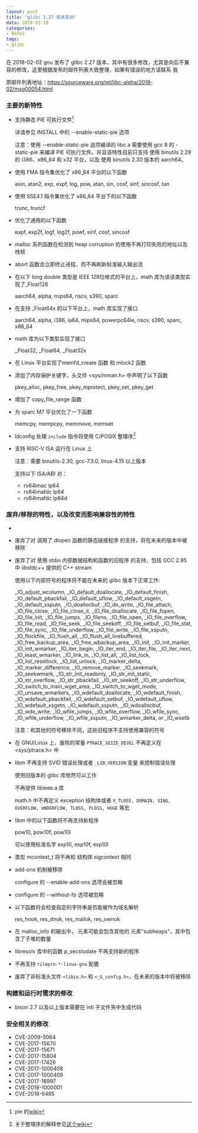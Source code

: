 ```yaml
---
layout: post
title: "glibc 2.27 版本变动"
data: 2018-02-10
categories:
- Notes
tags:
- glibc
---
```


在 2018-02-02 gnu 发布了 glibc 2.27 版本，其中有很多修改，尤其是向后不兼容的修改，这里根据发布的邮件列表大致整理，如果有错误的地方请联系
我

原邮件列表地址：https://sourceware.org/ml/libc-alpha/2018-02/msg00054.html

### 主要的新特性

- 支持静态 PIE 可执行文件[^note_pie]

  详请参见 INSTALL 中的 --enable-static-pie 选项

  注意：使用 --enable-static-pie 选项编译的 libc.a 需要使用 gcc 8 的 -static-pie 来编译 PIE 可执行文件。并且该特性目前只支持 使用 binutils 2.29 的 i386、x86\_64 和 x32 平台，以及 使用 binutils 2.30 版本的 aarch64。

- 使用 FMA 指令集优化了 x86\_64 平台的以下函数

  asin, atan2, exp, expf, log, pow, atan, sin, cosf, sinf, sincosf, tan

- 使用 SSE4.1 指令集优化了 x86\_64 平台下的以下函数

  trunc, truncf

- 优化了通用的以下函数

   expf, exp2f, logf, log2f, powf, sinf, cosf, sincosf

- malloc 系列函数在检测到 heap corruption 的使用不再打印失败的地址以及栈帧

- abort 函数会立即终止进程，而不再刷新标准输入输出流

- 在以下 long double 类型是 IEEE 128位格式的平台上，math 库为该该类型实现了\_Float128

  aarch64, alpha, mips64, riscv, s390, sparc

- 在支持 \_Float64x 的以下平台上，math 库实现了接口

  aarch64, alpha, i386, ia64, mips64, powerpc64le, riscv, s390, sparc, x86\_64

- math 库为以下类型实现了接口

  \_Float32, \_Float64, \_Float32x

- 在 Linux 平台实现了memfd\_create 函数 和 mlock2 函数

- 添加了内存保护关键字，头文件 <sys/mman.h> 中声明了以下函数

  pkey\_alloc, pkey\_free, pkey\_mprotect, pkey\_set, pkey\_get

- 增加了 copy\_file\_range 函数

- 为 sparc M7 平台优化了一下函数

   memcpy, mempcpy, memmove, memset

- ldconfig 处理 `include` 指令将使用 C/POSIX 整理序[^note_collation_order]

- 支持 RISC-V ISA 运行在 Linux 上

  注意：需要 binutils-2.30, gcc-7.3.0, linux-4.15 以上版本

  支持以下 ISA/ABI 对：

    - rv64imac lp64
    - rv64imafdc lp64
    - rv64imafdc lp64d


### 废弃/移除的特性，以及改变而影响兼容性的特性

-

- 废弃了对 调用了 dlopen 函数的静态链接程序 的支持，将在未来的版本中被移除

- 废弃了对 使用 stdio 内部数据结构和函数的旧程序 的支持，包括 GCC 2.95 中 libstdc++ 提供的 C++ stream

  使用以下内部符号的程序将不能在未来的 glibc 版本下正常工作:

  \_IO\_adjust\_wcolumn, \_IO\_default\_doallocate, \_IO\_default\_finish,
  \_IO\_default\_pbackfail, \_IO\_default\_uflow, \_IO\_default\_xsgetn,
  \_IO\_default\_xsputn, \_IO\_doallocbuf, \_IO\_do\_write, \_IO\_file\_attach,
  \_IO\_file\_close, \_IO\_file\_close\_it, \_IO\_file\_doallocate, \_IO\_file\_fopen,
  \_IO\_file\_init, \_IO\_file\_jumps, \_IO\_fileno, \_IO\_file\_open,
  \_IO\_file\_overflow, \_IO\_file\_read, \_IO\_file\_seek, \_IO\_file\_seekoff,
  \_IO\_file\_setbuf, \_IO\_file\_stat, \_IO\_file\_sync, \_IO\_file\_underflow,
  \_IO\_file\_write, \_IO\_file\_xsputn, \_IO\_flockfile, \_IO\_flush\_all,
  \_IO\_flush\_all\_linebuffered, \_IO\_free\_backup\_area, \_IO\_free\_wbackup\_area,
  \_IO\_init, \_IO\_init\_marker, \_IO\_init\_wmarker, \_IO\_iter\_begin, \_IO\_iter\_end,
  \_IO\_iter\_file, \_IO\_iter\_next, \_IO\_least\_wmarker, \_IO\_link\_in,
  \_IO\_list\_all, \_IO\_list\_lock, \_IO\_list\_resetlock, \_IO\_list\_unlock,
  \_IO\_marker\_delta, \_IO\_marker\_difference, \_IO\_remove\_marker, \_IO\_seekmark,
  \_IO\_seekwmark, \_IO\_str\_init\_readonly, \_IO\_str\_init\_static,
  \_IO\_str\_overflow, \_IO\_str\_pbackfail, \_IO\_str\_seekoff, \_IO\_str\_underflow,
  \_IO\_switch\_to\_main\_wget\_area, \_IO\_switch\_to\_wget\_mode,
  \_IO\_unsave\_wmarkers, \_IO\_wdefault\_doallocate, \_IO\_wdefault\_finish,
  \_IO\_wdefault\_pbackfail, \_IO\_wdefault\_setbuf, \_IO\_wdefault\_uflow,
  \_IO\_wdefault\_xsgetn, \_IO\_wdefault\_xsputn, \_IO\_wdoallocbuf, \_IO\_wdo\_write,
  \_IO\_wfile\_jumps, \_IO\_wfile\_overflow, \_IO\_wfile\_sync, \_IO\_wfile\_underflow,
  \_IO\_wfile\_xsputn, \_IO\_wmarker\_delta, or \_IO\_wsetb

  注意：和其他的符号移除不同，这些旧程序不支持使用兼容的符号

- 在 GNU/Linux 上，废除的常量 `PTRACE_SEIZE_DEVEL` 不再定义在 <sys/ptrace.h> 中

- libm 不再支持 SVID 错误处理或者 `_LIB_VERSION` 变量 来控制错误处理

  使用旧版本的 glibc 库依然可以工作

  不再提供 libieee.a 库

  math.h 中不再定义 exception 结构体或者 `X_TLOSS, DOMAIN, SING, OVERFLOW, UNDERFLOW, TLOSS, PLOSS, HUGE` 等宏

- libm 中的以下函数将不再支持新程序

  pow10, pow10f, pow10l

  可以使用标准名字 exp10, exp10f, exp10l

- 类型 mcontext\_t 将不再和 结构体 sigcontext 相同

- add-ons 机制被移除

  configure 的 --enable-add-ons 选项会被忽略

- configure 的 --without-fp 选项被忽略

- 以下函数将会检查指定的字符串是否能被作为域名解析

  res\_hnok, res\_dnok, res\_mailok, res\_ownok

- 在 malloc\_info 的输出中，<heap> 元素可能会包含其他的 <aspace> 元素"subheaps"，其中包含了子堆的数量

- libresolv 库中的函数 p\_secstodate 不再支持新的程序

- 不再支持 `tilepro-*-linux-gnu` 配置

- 废弃了非标准头文件 `<libio.h>` 和 `<_G_config.h>`，在未来的版本中将被移除


### 构建和运行时需求的修改

- bison 2.7 以及以上版本需要在 intl 子文件夹中生成代码

### 安全相关的修改

- CVE-2009-5064
- CVE-2017-15670
- CVE-2017-15671
- CVE-2017-15804
- CVE-2017-17426
- CVE-2017-1000408
- CVE-2017-1000409
- CVE-2017-16997
- CVE-2018-1000001
- CVE-2018-6485

[^note_pie]: pie 的[wiki](https://zh.wikipedia.org/wiki/%E5%9C%B0%E5%9D%80%E6%97%A0%E5%85%B3%E4%BB%A3%E7%A0%81)

[^note_collation_order]: 关于整理序的解释参见[这个wiki](http://wiki.analytica.com/index.php?title=Collation_Order)

